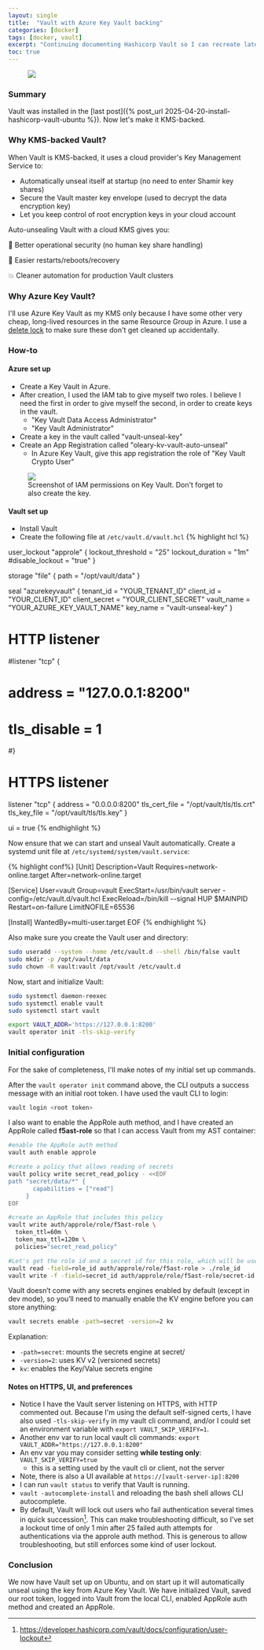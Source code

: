 ```yaml
---
layout: single
title:  "Vault with Azure Key Vault backing"
categories: [docker]
tags: [docker, vault]
excerpt: "Continuing documenting Hashicorp Vault so I can recreate later" #this is a custom variable meant for a short description to be displayed on home page
toc: true
---
```

<figure>
    <a href="/assets/vault-setup-kms/vault-kms-header-image.png"><img src="/assets/vault-setup-kms/vault-kms-header-image.png"></a>
</figure>

### Summary
Vault was installed in the [last post]({% post_url 2025-04-20-install-hashicorp-vault-ubuntu %}). Now let's make it KMS-backed.

### Why KMS-backed Vault?
When Vault is KMS-backed, it uses a cloud provider's Key Management Service to:
- Automatically unseal itself at startup (no need to enter Shamir key shares)
- Secure the Vault master key envelope (used to decrypt the data encryption key)
- Let you keep control of root encryption keys in your cloud account

Auto-unsealing Vault with a cloud KMS gives you:

🔐 Better operational security (no human key share handling)

🔁 Easier restarts/reboots/recovery

💥 Cleaner automation for production Vault clusters

### Why Azure Key Vault?
I'll use Azure Key Vault as my KMS only because I have some other very cheap, long-lived resources in the same Resource Group in Azure. I use a [delete lock](https://learn.microsoft.com/en-us/azure/azure-resource-manager/management/lock-resources?tabs=json) to make sure these don't get cleaned up accidentally. 

### How-to

#### Azure set up

- Create a Key Vault in Azure.
- After creation, I used the IAM tab to give myself two roles. I believe I need the first in order to give myself the second, in order to create keys in the vault.
  - "Key Vault Data Access Administrator"
  - "Key Vault Administrator"
- Create a key in the vault called "vault-unseal-key"
- Create an App Registration called "oleary-kv-vault-auto-unseal"
  - In Azure Key Vault, give this app registration the role of "Key Vault Crypto User"

<figure>
    <a href="/assets/vault-setup-kms/key-vault-iam.png"><img src="/assets/vault-setup-kms/key-vault-iam.png"></a><figcaption>Screenshot of IAM permissions on Key Vault. Don't forget to also create the key.</figcaption>
</figure>

#### Vault set up

- Install Vault
- Create the following file at `/etc/vault.d/vault.hcl`
{% highlight hcl %}

user_lockout "approle" {
 lockout_threshold = "25"
 lockout_duration = "1m"
 #disable_lockout = "true"
}

storage "file" {
  path = "/opt/vault/data"
}

seal "azurekeyvault" {
  tenant_id      = "YOUR_TENANT_ID"
  client_id      = "YOUR_CLIENT_ID"
  client_secret  = "YOUR_CLIENT_SECRET"
  vault_name     = "YOUR_AZURE_KEY_VAULT_NAME"
  key_name       = "vault-unseal-key"
}

# HTTP listener
#listener "tcp" {
#  address = "127.0.0.1:8200"
#  tls_disable = 1
#}

# HTTPS listener
listener "tcp" {
  address       = "0.0.0.0:8200"
  tls_cert_file = "/opt/vault/tls/tls.crt"
  tls_key_file  = "/opt/vault/tls/tls.key"
}


ui = true
{% endhighlight %}

Now ensure that we can start and unseal Vault automatically. Create a systemd unit file at `/etc/systemd/system/vault.service`:

{% highlight conf%}
[Unit]
Description=Vault
Requires=network-online.target
After=network-online.target

[Service]
User=vault
Group=vault
ExecStart=/usr/bin/vault server -config=/etc/vault.d/vault.hcl
ExecReload=/bin/kill --signal HUP \$MAINPID
Restart=on-failure
LimitNOFILE=65536

[Install]
WantedBy=multi-user.target
EOF
{% endhighlight %}

Also make sure you create the Vault user and directory:
````bash
sudo useradd --system --home /etc/vault.d --shell /bin/false vault
sudo mkdir -p /opt/vault/data
sudo chown -R vault:vault /opt/vault /etc/vault.d
````
Now, start and initialize Vault:
````bash
sudo systemctl daemon-reexec
sudo systemctl enable vault
sudo systemctl start vault

export VAULT_ADDR='https://127.0.0.1:8200'
vault operator init -tls-skip-verify
````

### Initial configuration
For the sake of completeness, I'll make notes of my initial set up commands.

After the `vault operator init` command above, the CLI outputs a success message with an initial root token. I have used the vault CLI to login:
````bash
vault login <root token>
````
I also want to enable the AppRole auth method, and I have created an AppRole called **f5ast-role** so that I can access Vault from my AST container:
````bash
#enable the AppRole auth method
vault auth enable approle

#create a policy that allows reading of secrets
vault policy write secret_read_policy - <<EOF
path "secret/data/*" {
       capabilities = ["read"]
     }
EOF

#create an AppRole that includes this policy
vault write auth/approle/role/f5ast-role \
  token_ttl=60m \
  token_max_ttl=120m \
  policies="secret_read_policy"

#Let's get the role id and a secret id for this role, which will be used in our sidecar agent.
vault read -field=role_id auth/approle/role/f5ast-role > ./role_id
vault write -f -field=secret_id auth/approle/role/f5ast-role/secret-id > ./secret_id
````

Vault doesn’t come with any secrets engines enabled by default (except in dev mode), so you’ll need to manually enable the KV engine before you can store anything:
````bash
vault secrets enable -path=secret -version=2 kv
````
Explanation:
* `-path=secret`: mounts the secrets engine at secret/
* `-version=2`: uses KV v2 (versioned secrets)
* `kv`: enables the Key/Value secrets engine

#### Notes on HTTPS, UI, and preferences
- Notice I have the Vault server listening on HTTPS, with HTTP commented out. Because I'm using the default self-signed certs, I have also used `-tls-skip-verify` in my vault cli command, and/or I could set an environment variable with `export VAULT_SKIP_VERIFY=1`.
- Another env var to run local vault cli commands: `export VAULT_ADDR="https://127.0.0.1:8200"`
- An env var you may consider setting **while testing only**: `VAULT_SKIP_VERIFY=true`
  - this is a setting used by the vault cli or client, not the server
- Note, there is also a UI available at `https://[vault-server-ip]:8200`
- I can run `vault status` to verify that Vault is running.
- `vault -autocomplete-install` and reloading the bash shell allows CLI autocomplete.
- By default, Vault will lock out users who fail authentication several times in quick succession[^1]. This can make troubleshooting difficult, so I've set a lockout time of only 1 min after 25 failed auth attempts for authentications via the approle auth method. This is generous to allow troubleshooting, but still enforces some kind of user lockout.

### Conclusion
We now have Vault set up on Ubuntu, and on start up it will automatically unseal using the key from Azure Key Vault. We have initialized Vault, saved our root token, logged into Vault from the local CLI, enabled AppRole auth method and created an AppRole.

[^1]: https://developer.hashicorp.com/vault/docs/configuration/user-lockout